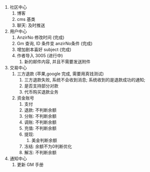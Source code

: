 1. 社区中心
   1. 博客
   2. cms 基类
   3. 聊天: 及时推送
2. 用户中心
   1. AnzirNo 修改时间 (完成)
   2. Gm 查询, ID 条件变 anzirNo条件 (完成)
   3. 增加剧本喜好 subject (完成)
   4. 作者导入 3005 (进行中)
      1. 新的邮件内容, 并且不需要发送附件
3. 交易中心
   1. 三方退款 (苹果,google 完成, 需要用真钱测试)
      1. 三方退款失败, 系统不会收到消息; 系统收到的是退款成功的通知; 
      2. 是否支持部分对款
      3. 代币购买退款业务
   2. 资金账号
      1. 支付
      2. 退款: 不判断余额
      3. 分账: 不判断余额
      4. 调账: 不判断余额
      5. 充值: 不判断余额
      6. 提现: 
         1. 美金判断余额
      7. 冻结: 余额不为0判断优化
      8. 解冻: 不判断余额
4. 通知中心
   1. 更新 GM 手册